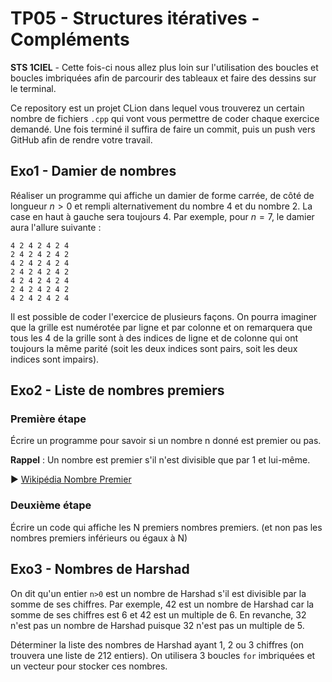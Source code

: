 # TP05 - Structures itératives - Compléments
**STS 1CIEL** - Cette fois-ci nous allez plus loin sur l'utilisation des boucles et boucles imbriquées afin de parcourir des tableaux et faire des dessins sur le terminal.

Ce repository est un projet CLion dans lequel vous trouverez un certain nombre de fichiers `.cpp` qui vont vous permettre de coder chaque exercice demandé. Une fois terminé il suffira de faire un commit, puis un push vers GitHub afin de rendre votre travail.


## Exo1 - Damier de nombres

Réaliser un programme qui affiche un damier de forme carrée, de côté de longueur $n>0$ et rempli alternativement du nombre 4 et du nombre 2. La case en haut à gauche sera toujours 4. Par exemple, pour $n=7$, le damier aura l'allure suivante :

```text
4 2 4 2 4 2 4
2 4 2 4 2 4 2
4 2 4 2 4 2 4
2 4 2 4 2 4 2
4 2 4 2 4 2 4
2 4 2 4 2 4 2
4 2 4 2 4 2 4
```

Il est possible de coder l'exercice de plusieurs façons. On pourra imaginer que la grille est numérotée par ligne et par colonne et on remarquera que tous les 4 de la grille sont à des indices de ligne et de colonne qui ont toujours la même parité (soit les deux indices sont pairs, soit les deux indices sont impairs).

## Exo2 - Liste de nombres premiers

### Première étape
Écrire un programme pour savoir si un nombre n donné est premier ou pas.

**Rappel** : Un nombre est premier s'il n'est divisible que par 1 et lui-même. 

▶︎ [Wikipédia Nombre Premier](https://fr.wikipedia.org/wiki/Nombre_premier)

### Deuxième étape
Écrire un code qui affiche les N premiers nombres premiers. (et non pas les nombres premiers inférieurs ou égaux à N)


## Exo3 - Nombres de Harshad
On dit qu'un entier `n>0` est un nombre de Harshad s'il est divisible par la somme de ses chiffres. Par exemple, 42 est un nombre de Harshad car la somme de ses chiffres est 6 et 42 est un multiple de 6. En revanche, 32 n'est pas un nombre de Harshad puisque 32 n'est pas un multiple de 5.

Déterminer la liste des nombres de Harshad ayant 1, 2 ou 3 chiffres (on trouvera une liste de 212 entiers). On utilisera 3 boucles `for` imbriquées et un vecteur pour stocker ces nombres.
